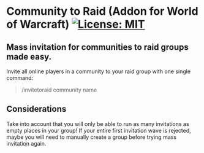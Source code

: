 # Community to Raid (Addon for World of Warcraft) [![License: MIT](https://img.shields.io/badge/License-MIT-yellow.svg)](https://opensource.org/licenses/MIT)

## Mass invitation for communities to raid groups made easy. 
Invite all online players in a community to your raid group with one single command:

> /invitetoraid community name

## Considerations
Take into account that you will only be able to run as many invitations as empty places in your group! 
If your entire first invitation wave is rejected, maybe you will need to manually create a group before trying mass invitation again.
